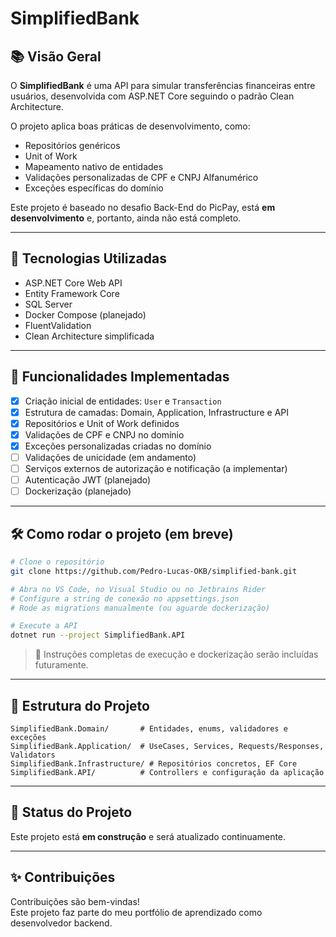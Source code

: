 # SimplifiedBank

## 📚 Visão Geral
O **SimplifiedBank** é uma API para simular transferências financeiras entre usuários, desenvolvida com ASP.NET Core seguindo o padrão Clean Architecture.

O projeto aplica boas práticas de desenvolvimento, como:
- Repositórios genéricos
- Unit of Work
- Mapeamento nativo de entidades
- Validações personalizadas de CPF e CNPJ Alfanumérico
- Exceções específicas do domínio

Este projeto é baseado no desafio Back-End do PicPay, está **em desenvolvimento** e, portanto, ainda não está completo.

---

## 🚀 Tecnologias Utilizadas
- ASP.NET Core Web API
- Entity Framework Core
- SQL Server
- Docker Compose (planejado)
- FluentValidation
- Clean Architecture simplificada

---

## 🎯 Funcionalidades Implementadas
- [x] Criação inicial de entidades: `User` e `Transaction`
- [x] Estrutura de camadas: Domain, Application, Infrastructure e API
- [x] Repositórios e Unit of Work definidos
- [x] Validações de CPF e CNPJ no domínio
- [x] Exceções personalizadas criadas no domínio
- [ ] Validações de unicidade (em andamento)
- [ ] Serviços externos de autorização e notificação (a implementar)
- [ ] Autenticação JWT (planejado)
- [ ] Dockerização (planejado)

---

## 🛠️ Como rodar o projeto (em breve)
```bash
# Clone o repositório
git clone https://github.com/Pedro-Lucas-OKB/simplified-bank.git

# Abra no VS Code, no Visual Studio ou no Jetbrains Rider
# Configure a string de conexão no appsettings.json
# Rode as migrations manualmente (ou aguarde dockerização)

# Execute a API
dotnet run --project SimplifiedBank.API
```

> 🚧 Instruções completas de execução e dockerização serão incluídas futuramente.

---

## 📂 Estrutura do Projeto
```plaintext
SimplifiedBank.Domain/       # Entidades, enums, validadores e exceções
SimplifiedBank.Application/  # UseCases, Services, Requests/Responses, Validators
SimplifiedBank.Infrastructure/ # Repositórios concretos, EF Core
SimplifiedBank.API/          # Controllers e configuração da aplicação
```

---

## 📌 Status do Projeto
Este projeto está **em construção** e será atualizado continuamente.

---

## ✨ Contribuições
Contribuições são bem-vindas!  
Este projeto faz parte do meu portfólio de aprendizado como desenvolvedor backend.
